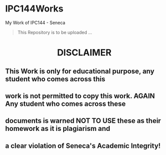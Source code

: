 # IPC144Works
My Work of IPC144 - Seneca
> This Repository is to be uploaded ...

# <center>DISCLAIMER<center>

## This Work is only for educational purpose, any student who comes across this
## work is not permitted to copy this work. AGAIN Any student who comes across these
## documents is warned NOT TO USE these as their homework as it is plagiarism and
## a clear violation of Seneca's Academic Integrity!
